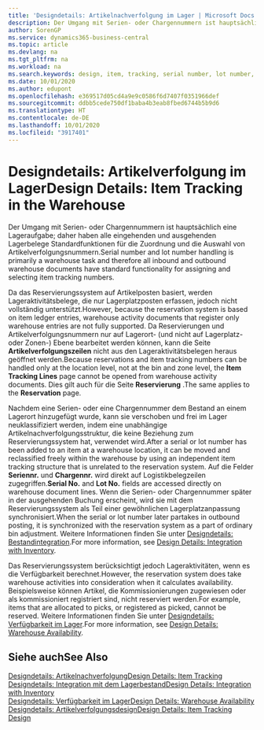 ```yaml
---
title: 'Designdetails: Artikelnachverfolgung im Lager | Microsoft Docs'
description: Der Umgang mit Serien- oder Chargennummern ist hauptsächlich eine Lageraufgabe; daher haben alle eingehenden und ausgehenden Lagerbelege Standardfunktionen für die Zuordnung und die Auswahl von Artikelverfolgungsnummern. Da das Reservierungssystem auf Artikelposten basiert, werden Lageraktivitätsbelege, die nur Lagerplatzposten erfassen, jedoch nicht vollständig unterstützt.
author: SorenGP
ms.service: dynamics365-business-central
ms.topic: article
ms.devlang: na
ms.tgt_pltfrm: na
ms.workload: na
ms.search.keywords: design, item, tracking, serial number, lot number, outbound documents
ms.date: 10/01/2020
ms.author: edupont
ms.openlocfilehash: e369517d05cd4a9e9c0586f6d7407f0351966def
ms.sourcegitcommit: ddbb5cede750df1baba4b3eab8fbed6744b5b9d6
ms.translationtype: HT
ms.contentlocale: de-DE
ms.lasthandoff: 10/01/2020
ms.locfileid: "3917401"
---
```

# <a name="design-details-item-tracking-in-the-warehouse"></a><span data-ttu-id="66154-104">Designdetails: Artikelverfolgung im Lager</span><span class="sxs-lookup"><span data-stu-id="66154-104">Design Details: Item Tracking in the Warehouse</span></span>
<span data-ttu-id="66154-105">Der Umgang mit Serien- oder Chargennummern ist hauptsächlich eine Lageraufgabe; daher haben alle eingehenden und ausgehenden Lagerbelege Standardfunktionen für die Zuordnung und die Auswahl von Artikelverfolgungsnummern.</span><span class="sxs-lookup"><span data-stu-id="66154-105">Serial number and lot number handling is primarily a warehouse task and therefore all inbound and outbound warehouse documents have standard functionality for assigning and selecting item tracking numbers.</span></span>  

<span data-ttu-id="66154-106">Da das Reservierungssystem auf Artikelposten basiert, werden Lageraktivitätsbelege, die nur Lagerplatzposten erfassen, jedoch nicht vollständig unterstützt.</span><span class="sxs-lookup"><span data-stu-id="66154-106">However, because the reservation system is based on item ledger entries, warehouse activity documents that register only warehouse entries are not fully supported.</span></span> <span data-ttu-id="66154-107">Da Reservierungen und Artikelverfolgungsnummern nur auf Lagerort- (und nicht auf Lagerplatz- oder Zonen-) Ebene bearbeitet werden können, kann die Seite **Artikelverfolgungszeilen** nicht aus den Lageraktivitätsbelegen heraus geöffnet werden.</span><span class="sxs-lookup"><span data-stu-id="66154-107">Because reservations and item tracking numbers can be handled only at the location level, not at the bin and zone level, the **Item Tracking Lines** page cannot be opened from warehouse activity documents.</span></span> <span data-ttu-id="66154-108">Dies gilt auch für die Seite **Reservierung** .</span><span class="sxs-lookup"><span data-stu-id="66154-108">The same applies to the **Reservation** page.</span></span>  

<span data-ttu-id="66154-109">Nachdem eine Serien- oder eine Chargennummer dem Bestand an einem Lagerort hinzugefügt wurde, kann sie verschoben und frei im Lager neuklassifiziert werden, indem eine unabhängige Artikelnachverfolgungsstruktur, die keine Beziehung zum Reservierungssystem hat, verwendet wird.</span><span class="sxs-lookup"><span data-stu-id="66154-109">After a serial or lot number has been added to an item at a warehouse location, it can be moved and reclassified freely within the warehouse by using an independent item tracking structure that is unrelated to the reservation system.</span></span> <span data-ttu-id="66154-110">Auf die Felder **Seriennr.** und **Chargennr.** wird direkt auf Logistikbelegzeilen zugegriffen.</span><span class="sxs-lookup"><span data-stu-id="66154-110">**Serial No.** and **Lot No.** fields are accessed directly on warehouse document lines.</span></span> <span data-ttu-id="66154-111">Wenn die Serien- oder Chargennummer später in der ausgehenden Buchung erscheint, wird sie mit dem Reservierungssystem als Teil einer gewöhnlichen Lagerplatzanpassung synchronisiert.</span><span class="sxs-lookup"><span data-stu-id="66154-111">When the serial or lot number later partakes in outbound posting, it is synchronized with the reservation system as a part of ordinary bin adjustment.</span></span> <span data-ttu-id="66154-112">Weitere Informationen finden Sie unter [Designdetails: Bestandintegration](design-details-integration-with-inventory.md).</span><span class="sxs-lookup"><span data-stu-id="66154-112">For more information, see [Design Details: Integration with Inventory](design-details-integration-with-inventory.md).</span></span>  

<span data-ttu-id="66154-113">Das Reservierungssystem berücksichtigt jedoch Lageraktivitäten, wenn es die Verfügbarkeit berechnet.</span><span class="sxs-lookup"><span data-stu-id="66154-113">However, the reservation system does take warehouse activities into consideration when it calculates availability.</span></span> <span data-ttu-id="66154-114">Beispielsweise können Artikel, die Kommissionierungen zugewiesen oder als kommissioniert registriert sind, nicht reserviert werden.</span><span class="sxs-lookup"><span data-stu-id="66154-114">For example, items that are allocated to picks, or registered as picked, cannot be reserved.</span></span> <span data-ttu-id="66154-115">Weitere Informationen finden Sie unter [Designdetails: Verfügbarkeit im Lager](design-details-availability-in-the-warehouse.md).</span><span class="sxs-lookup"><span data-stu-id="66154-115">For more information, see [Design Details: Warehouse Availability](design-details-availability-in-the-warehouse.md).</span></span>

## <a name="see-also"></a><span data-ttu-id="66154-116">Siehe auch</span><span class="sxs-lookup"><span data-stu-id="66154-116">See Also</span></span>  
[<span data-ttu-id="66154-117">Designdetails: Artikelnachverfolgung</span><span class="sxs-lookup"><span data-stu-id="66154-117">Design Details: Item Tracking</span></span>](design-details-item-tracking.md)  
[<span data-ttu-id="66154-118">Designdetails: Integration mit dem Lagerbestand</span><span class="sxs-lookup"><span data-stu-id="66154-118">Design Details: Integration with Inventory</span></span>](design-details-integration-with-inventory.md)  
[<span data-ttu-id="66154-119">Designdetails: Verfügbarkeit im Lager</span><span class="sxs-lookup"><span data-stu-id="66154-119">Design Details: Warehouse Availability</span></span>](design-details-availability-in-the-warehouse.md)  
[<span data-ttu-id="66154-120">Designdetails: Artikelverfolgungsdesign</span><span class="sxs-lookup"><span data-stu-id="66154-120">Design Details: Item Tracking Design</span></span>](design-details-item-tracking-design.md)
